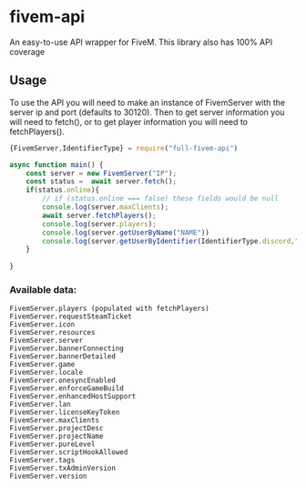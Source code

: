 # fivem-api
An easy-to-use API wrapper for FiveM. This library also has 100% API coverage

## Usage
To use the API you will need to make an instance of FivemServer with the server ip and port (defaults to 30120).
Then to get server information you will need to fetch(), or to get player information you will need to fetchPlayers().

```js
{FivemServer,IdentifierType} = require("full-fivem-api")

async function main() {
    const server = new FivemServer("IP");
    const status =  await server.fetch();
    if(status.online){
        // if (status.online === false) these fields would be null
        console.log(server.maxClients);
        await server.fetchPlayers();
        console.log(server.players);
        console.log(server.getUserByName("NAME"))
        console.log(server.getUserByIdentifier(IdentifierType.discord,"DISCORD-ID"))
    }
    
}
```
### Available data:
```
FivemServer.players (populated with fetchPlayers)
FivemServer.requestSteamTicket
FivemServer.icon
FivemServer.resources
FivemServer.server
FivemServer.bannerConnecting
FivemServer.bannerDetailed
FivemServer.game
FivemServer.locale
FivemServer.onesyncEnabled
FivemServer.enforceGameBuild
FivemServer.enhancedHostSupport
FivemServer.lan
FivemServer.licenseKeyToken
FivemServer.maxClients
FivemServer.projectDesc
FivemServer.projectName
FivemServer.pureLevel
FivemServer.scriptHookAllowed
FivemServer.tags
FivemServer.txAdminVersion
FivemServer.version
```
